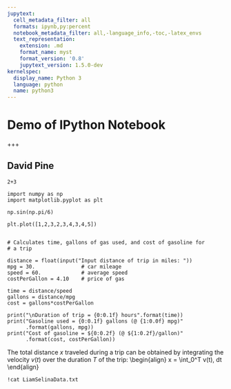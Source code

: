 ```yaml
---
jupytext:
  cell_metadata_filter: all
  formats: ipynb,py:percent
  notebook_metadata_filter: all,-language_info,-toc,-latex_envs
  text_representation:
    extension: .md
    format_name: myst
    format_version: '0.8'
    jupytext_version: 1.5.0-dev
kernelspec:
  display_name: Python 3
  language: python
  name: python3
---
```


# Demo of IPython Notebook

+++

## David Pine

```{code-cell} ipython3
2+3
```

```{code-cell} ipython3
import numpy as np
import matplotlib.pyplot as plt
```

```{code-cell} ipython3
np.sin(np.pi/6)
```

```{code-cell} ipython3
plt.plot([1,2,3,2,3,4,3,4,5])
```

```{code-cell} ipython3

```

```{code-cell} ipython3
# Calculates time, gallons of gas used, and cost of gasoline for
# a trip

distance = float(input("Input distance of trip in miles: "))
mpg = 30.               # car mileage
speed = 60.             # average speed
costPerGallon = 4.10    # price of gas

time = distance/speed
gallons = distance/mpg
cost = gallons*costPerGallon

print("\nDuration of trip = {0:0.1f} hours".format(time))
print("Gasoline used = {0:0.1f} gallons (@ {1:0.0f} mpg)"
      .format(gallons, mpg))
print("Cost of gasoline = ${0:0.2f} (@ ${1:0.2f}/gallon)"
      .format(cost, costPerGallon))
```

The total distance $x$ traveled during a trip can be
obtained by integrating the velocity $v(t)$ over the
duration $T$ of the trip:
\begin{align}
    x = \int_0^T v(t)\, dt
\end{align}

```{code-cell} ipython3
!cat LiamSelinaData.txt
```

```{code-cell} ipython3

```
